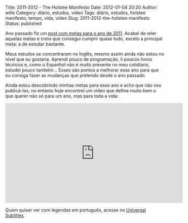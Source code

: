 Title: 2011-2012 - The Holstee Manifesto
Date: 2012-01-04 20:20
Author: wille
Category: diário, estudos, vídeo
Tags: diário, estudos, holstee manifesto, tempo, vida, vídeo
Slug: 2011-2012-the-holstee-manifesto
Status: published

Ano passado fiz um [post com metas para o ano de
2011](http://wille.blog.br/2011/01/2010-2011-destinos/ "2010-2011, destinos").
Acabei de reler aquelas metas e creio que consegui cumprir quase tudo,
exceto a principal meta: a de estudar bastante.

Meus estudos se concentraram no Inglês, mesmo assim ainda não estou no
nível que eu gostaria. Aprendi pouco de programação, li poucos livros
técnicos e, como o Espanhol não é muito presente no meu cotidiano,
estudei pouco também... Esses são pontos a melhorar esse ano para que eu
consiga fazer as mudanças que pretendo desde o ano passado.

Ainda estou descobrindo minhas metas para esse ano e acho que não vou
publicá-las, no entanto hoje encontrei um vídeo que define muito bem o
que querer não só para um ano, mas para toda a vida:

<iframe src="http://www.youtube.com/embed/QDmt_t6umoY" frameborder="0" width="560" height="315"></iframe>

Quem quiser ver com legendas em português, acesse no [Universal
Subtitles](http://www.universalsubtitles.org/en/videos/SK804PhibQfV/pt/190924/).

